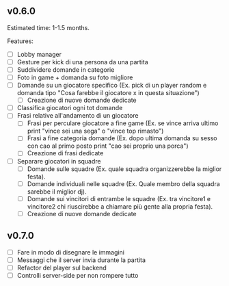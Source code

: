 ## v0.6.0

Estimated time: 1-1.5 months.

Features:

- [ ] Lobby manager
- [ ] Gesture per kick di una persona da una partita
- [ ] Suddividere domande in categorie
- [ ] Foto in game + domanda su foto migliore
- [ ] Domande su un giocatore specifico (Ex. pick di un player random e domanda tipo "Cosa farebbe il giocatore x in questa situazione")
  - [ ] Creazione di nuove domande dedicate
- [ ] Classifica giocatori ogni tot domande
- [ ] Frasi relative all'andamento di un giocatore
  - [ ] Frasi per perculare giocatore a fine game (Ex. se vince arriva ultimo print "vince sei una sega" o "vince top rimasto")
  - [ ] Frasi a fine categoria domande (Ex. dopo ultima domanda su sesso con cao al primo posto print "cao sei proprio una porca")
  - [ ] Creazione di frasi dedicate
- [ ] Separare giocatori in squadre
  - [ ] Domande sulle squadre (Ex. quale squadra organizzerebbe la miglior festa).
  - [ ] Domande individuali nelle squadre (Ex. Quale membro della squadra sarebbe il miglior dj).
  - [ ] Domande sui vincitori di entrambe le squadre (Ex. tra vincitore1 e vincitore2 chi riuscirebbe a chiamare più gente alla propria festa).
  - [ ] Creazione di nuove domande dedicate

## v0.7.0

- [ ] Fare in modo di disegnare le immagini
- [ ] Messaggi che il server invia durante la partita
- [ ] Refactor del player sul backend
- [ ] Controlli server-side per non rompere tutto
